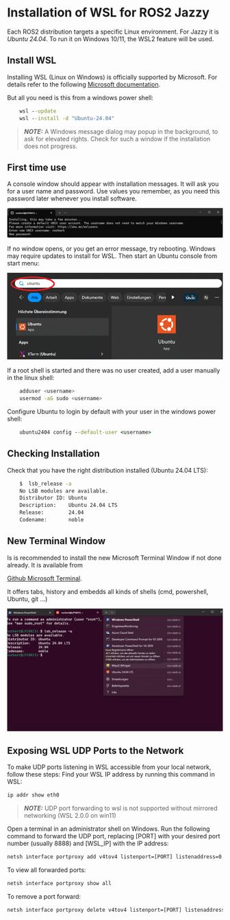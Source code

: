 # Installation of WSL for ROS2 Jazzy

Each ROS2 distribution targets a specific Linux environment. 
For Jazzy it is *Ubuntu 24.04*. To run it on Windows 10/11, 
the WSL2 feature will be used. 

## Install WSL 
Installing WSL (Linux on Windows) is officially supported by Microsoft.
For details refer to the following
[Microsoft documentation](https://learn.microsoft.com/en-us/windows/wsl/install).

But all you need is this from a windows power shell:

```bat
    wsl --update
    wsl --install -d "Ubuntu-24.04"
```

> **_NOTE:_**
A Windows message dialog may popup in the background, to ask for elevated rights. 
Check for such a window if the installation does not progress.

## First time use
A console window should appear with installation messages. It will ask you
for a user name and password. Use values you remember, as you need this password
later whenever you install software.

![Ubuntu First Time](./img/wsl_ubuntu_1st_start.png)

If no window opens, or you get an error message, try rebooting. Windows may
require updates to install for WSL. Then start an Ubuntu console from start menu:

![Ubuntu Start Menu](./img/ubuntu_start_menu.png)

If a root shell is started and there was no user created, add a user manually in the linux shell:
```bash
    adduser <username>
    usermod -aG sudo <username>
```

Configure Ubuntu to login by default with your user in the windows power shell:
```bat
    ubuntu2404 config --default-user <username>
```

## Checking Installation
Check that you have the right distribution installed (Ubuntu 24.04 LTS):

```bash
    $  lsb_release -a
    No LSB modules are available.
    Distributor ID: Ubuntu
    Description:    Ubuntu 24.04 LTS
    Release:        24.04
    Codename:       noble
```

## New Terminal Window
Is is recommended to install the new Microsoft Terminal Window 
if not done already. It is available from

[Github Microsoft Terminal](https://github.com/microsoft/terminal).

It offers tabs, history and embedds all kinds of shells (cmd, powershell, Ubuntu, git ...)

![New Shell](./img/new_shell.png)

## Exposing WSL UDP Ports to the Network
To make UDP ports listening in WSL accessible from your local network, follow these steps:
Find your WSL IP address by running this command in WSL:
```bash
ip addr show eth0
```
> **_NOTE:_**
UDP port forwarding to wsl is not supported without mirrored networking (WSL 2.0.0 on win11)

Open a terminal in an administrator shell on Windows.
Run the following command to forward the UDP port, replacing [PORT] with your desired port number (usually 8888) and [WSL_IP] with the IP address:
```bat
netsh interface portproxy add v4tov4 listenport=[PORT] listenaddress=0.0.0.0 connectport=[PORT] connectaddress=[WSL_IP]
```

To view all forwarded ports:
```bat
netsh interface portproxy show all
```
To remove a port forward:
```bat
netsh interface portproxy delete v4tov4 listenport=[PORT] listenaddress=0.0.0.0
```